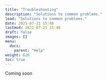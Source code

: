 ```yaml
---
title: "Troubleshooting"
description: "Solutions to common problems."
lead: "Solutions to common problems."
date: 2021-07-21 15:48
lastmod: 2021-07-21 15:48
draft: false
images: []
menu:
  docs:
    parent: "Help"
weight: 620
toc: true
---
```


Coming soon
